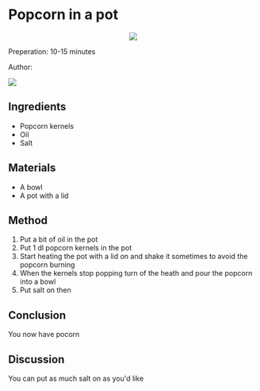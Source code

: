 # Popcorn in a pot
<p align="center">
<img src="example.png" />
</p>

Preperation: 10-15 minutes

Author:

<a href="https://discord.com"><img src="https://img.shields.io/badge/Discord-Eden%237480-25?style=for-the-badge&logo=discord" /> </a>  


## Ingredients
* Popcorn kernels
* Oil
* Salt


## Materials
* A bowl
* A pot with a lid

## Method
1. Put a bit of oil in the pot
2. Put 1 dl popcorn kernels in the pot
3. Start heating the pot with a lid on and shake it sometimes to avoid the popcorn burning
4. When the kernels stop popping turn of the heath and pour the popcorn into a bowl
5. Put salt on then

## Conclusion
You now have pocorn

## Discussion
You can put as much salt on as you'd like
